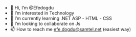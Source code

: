 - 👋 Hi, I’m @Efedogdu
- 👀 I’m interested in Technology
- 🌱 I’m currently learning .NET ASP - HTML - CSS
- 💞️ I’m looking to collaborate on Js
- 📫 How to reach me efe.dogdu@samtel.net (easiest way)

<!---
Efedogdu/Efedogdu is a ✨ special ✨ repository because its `README.md` (this file) appears on your GitHub profile.
You can click the Preview link to take a look at your changes.
--->
